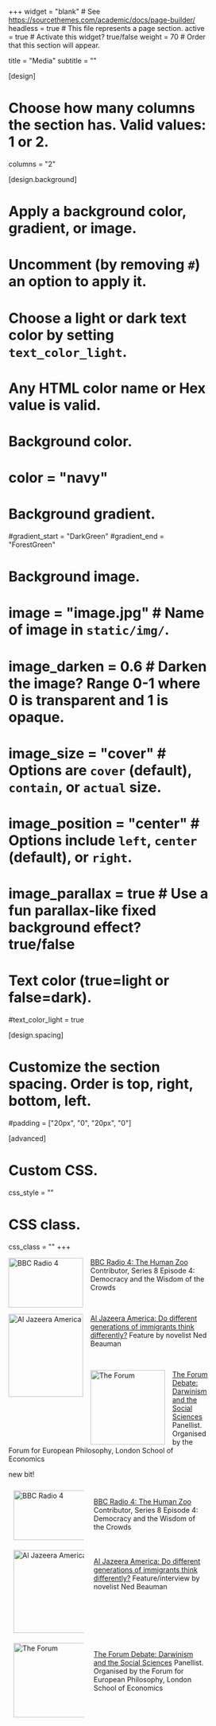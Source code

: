 +++
widget = "blank"  # See https://sourcethemes.com/academic/docs/page-builder/
headless = true  # This file represents a page section.
active = true  # Activate this widget? true/false
weight = 70  # Order that this section will appear.

title = "Media"
subtitle = ""

[design]
  # Choose how many columns the section has. Valid values: 1 or 2.
  columns = "2"

[design.background]
  # Apply a background color, gradient, or image.
  #   Uncomment (by removing `#`) an option to apply it.
  #   Choose a light or dark text color by setting `text_color_light`.
  #   Any HTML color name or Hex value is valid.

  # Background color.
  # color = "navy"
  
  # Background gradient.
  #gradient_start = "DarkGreen"
  #gradient_end = "ForestGreen"
  
  # Background image.
  # image = "image.jpg"  # Name of image in `static/img/`.
  # image_darken = 0.6  # Darken the image? Range 0-1 where 0 is transparent and 1 is opaque.
  # image_size = "cover"  #  Options are `cover` (default), `contain`, or `actual` size.
  # image_position = "center"  # Options include `left`, `center` (default), or `right`.
  # image_parallax = true  # Use a fun parallax-like fixed background effect? true/false
  
  # Text color (true=light or false=dark).
  #text_color_light = true

[design.spacing]
  # Customize the section spacing. Order is top, right, bottom, left.
  #padding = ["20px", "0", "20px", "0"]

[advanced]
 # Custom CSS. 
 css_style = ""
 
 # CSS class.
 css_class = ""
+++

<style>
img {
  float: left;
}
</style>

<p>
<a href="https://www.bbc.co.uk/programmes/b07jysds"><img src="/img/radio4.jpg" alt="BBC Radio 4" style="width:150px;height:100px;margin-right:15px;">
</a>

[BBC Radio 4: The Human Zoo](https://www.bbc.co.uk/programmes/b07jysds) Contributor, Series 8 Episode 4: Democracy and the Wisdom of the Crowds
</p>

<br>

<p>
<a href="http://america.aljazeera.com/articles/2016/2/24/do-different-generations-of-immigrants-think-differently.html">
  <img src="/img/Al_Jazeera_America_Logo.png" alt="Al Jazeera America" style="width:150px;height:167px;margin-right:15px;">
</a>

[Al Jazeera America: Do different generations of immigrants think differently?](http://america.aljazeera.com/articles/2016/2/24/do-different-generations-of-immigrants-think-differently.html) Feature by novelist Ned Beauman
</p>

<br>

<p>
<a href="https://blogs.lse.ac.uk/theforum/darwinismsocialsciences/">
  <img src="/img/theforum.jpg" alt="The Forum" style="width:150px;height:150px;margin-right:15px;">
</a>

[The Forum Debate: Darwinism and the Social Sciences](https://blogs.lse.ac.uk/theforum/darwinismsocialsciences/) Panellist. Organised by the Forum for European Philosophy, London School of Economics
</p>

new bit!

<style>
* {
  box-sizing: border-box;
}

.column {
  float: left;
  padding: 10px;
}

.left {
  width: 40%;
}

.right {
  width: 60%;
}

.row:after {
  content: "";
  display: table;
  clear: both;
}
</style>

<div class="row">
  <div class="column left">
    <a href="https://www.bbc.co.uk/programmes/b07jysds"><img src="/img/radio4.jpg" alt="BBC Radio 4" style="width:150px;height:100px;">
</a>
  </div>
  <div class="column right">
    
[BBC Radio 4: The Human Zoo](https://www.bbc.co.uk/programmes/b07jysds) Contributor, Series 8 Episode 4: Democracy and the Wisdom of the Crowds

  </div>
</div>

<div class="row">
  <div class="column left">
    <a href="http://america.aljazeera.com/articles/2016/2/24/do-different-generations-of-immigrants-think-differently.html">
  <img src="/img/Al_Jazeera_America_Logo.png" alt="Al Jazeera America" style="width:150px;height:167px;margin-right:15px;">
</a>
  </div>
  <div class="column right">
    
[Al Jazeera America: Do different generations of immigrants think differently?](http://america.aljazeera.com/articles/2016/2/24/do-different-generations-of-immigrants-think-differently.html) Feature/interview by novelist Ned Beauman

  </div>
</div>

<div class="row">
  <div class="column left">
    <a href="https://blogs.lse.ac.uk/theforum/darwinismsocialsciences/">
  <img src="/img/theforum.jpg" alt="The Forum" style="width:150px;height:150px;margin-right:15px;">
</a>
  </div>
  <div class="column right">
    
[The Forum Debate: Darwinism and the Social Sciences](https://blogs.lse.ac.uk/theforum/darwinismsocialsciences/) Panellist. Organised by the Forum for European Philosophy, London School of Economics

  </div>
</div>
